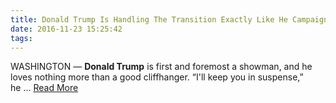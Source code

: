```yaml
---
title: Donald Trump Is Handling The Transition Exactly Like He Campaigned
date: 2016-11-23 15:25:42
tags:
---
```

WASHINGTON ― <b>Donald Trump</b> is first and foremost a showman, and he loves nothing more than a good cliffhanger. “I&#39;ll keep you in suspense,” he&nbsp;...
[Read More](http://www.huffingtonpost.com/entry/trump-transition-campaign_us_5834afdae4b01ba68ac35df0)